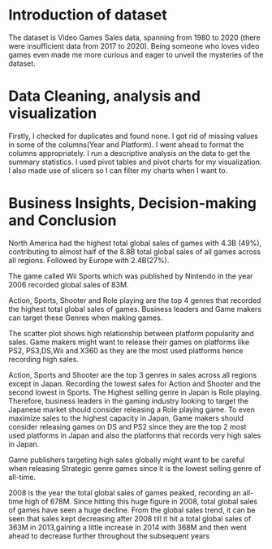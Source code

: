 # Introduction of dataset

The dataset is Video Games Sales data, spanning from 1980 to 2020 (there were insufficient data from 2017 to 2020). Being someone who loves video games even made me more curious and eager to unveil the mysteries of the dataset.

# Data Cleaning, analysis and visualization

Firstly, I checked for duplicates and found none. I got rid of missing values in some of the columns(Year and Platform). I went ahead to format the columns appropriately. I run a descriptive analysis on the data to get the summary statistics. I used pivot tables and pivot charts for my visualization. I also made use of slicers so I can filter my charts when I want to.

# Business Insights, Decision-making and Conclusion

North America had the highest total global sales of games with 4.3B (49%), contributing to almost half of the 8.8B total global sales of all games across all regions. Followed by Europe with 2.4B(27%).

The game called Wii Sports which was published by Nintendo in the year 2006 recorded global sales of 83M.

Action, Sports, Shooter and Role playing are the top 4 genres that recorded the highest total global sales of games. Business leaders and Game makers can target these Genres when making games.

The scatter plot shows high relationship between platform popularity and sales. Game makers might want to release their games on platforms like PS2, PS3,DS,Wii and X360 as they are the most used platforms hence recording high sales.

Action, Sports and Shooter are the top 3 genres in sales across all regions except in Japan. Recording the lowest sales for Action and Shooter and the second lowest in Sports. The Highest selling genre in Japan is Role playing. Therefore, business leaders in the gaming industry looking to target the Japanese market should consider releasing a Role playing game. To even maximize sales to the highest capacity in Japan, Game makers should consider releasing games on DS and PS2 since they are the top 2 most used platforms in Japan and also the platforms that records very high sales in Japan.

Game publishers targeting high sales globally might want to be careful when releasing Strategic genre games since it is the lowest selling genre of all-time.

2008 is the year the total global sales of games peaked, recording an all-time high of 678M. Since hitting this huge figure in 2008, total global sales of games have seen a huge decline. From the global sales trend, it can be seen that sales kept decreasing after 2008 till it hit a total global sales of 363M in 2013,gaining a little increase in 2014 with 368M and then went ahead to decrease further throughout the subsequent years
